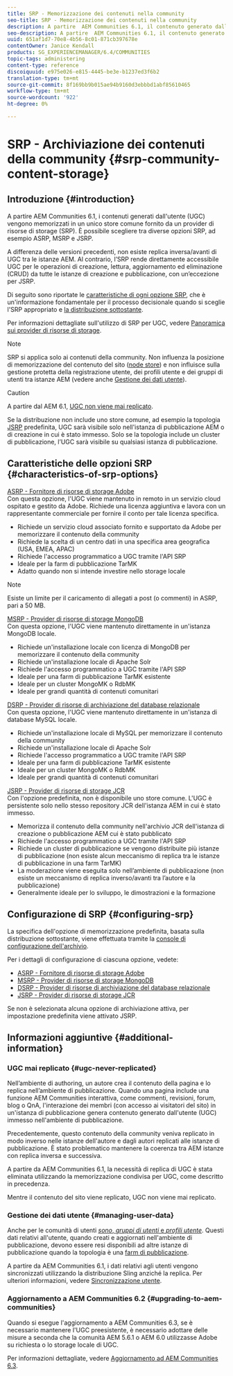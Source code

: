 ```yaml
---
title: SRP - Memorizzazione dei contenuti nella community
seo-title: SRP - Memorizzazione dei contenuti nella community
description: A partire  AEM Communities 6.1, il contenuto generato dall'utente (UGC) viene memorizzato in un unico store comune fornito da un provider di risorse di storage (SRP)
seo-description: A partire  AEM Communities 6.1, il contenuto generato dall'utente (UGC) viene memorizzato in un unico store comune fornito da un provider di risorse di storage (SRP)
uuid: 651af1d7-70e8-4b56-8c01-871cb397678e
contentOwner: Janice Kendall
products: SG_EXPERIENCEMANAGER/6.4/COMMUNITIES
topic-tags: administering
content-type: reference
discoiquuid: e975e026-e815-4445-be3e-b1237ed3f6b2
translation-type: tm+mt
source-git-commit: 8f169bb9b015ae94b9160d3ebbbd1abf85610465
workflow-type: tm+mt
source-wordcount: '922'
ht-degree: 0%

---
```



# SRP - Archiviazione dei contenuti della community {#srp-community-content-storage}

## Introduzione {#introduction}

A partire  AEM Communities 6.1, i contenuti generati dall&#39;utente (UGC) vengono memorizzati in un unico store comune fornito da un provider di risorse di storage (SRP). È possibile scegliere tra diverse opzioni SRP, ad esempio ASRP, MSRP e JSRP.

A differenza delle versioni precedenti, non esiste replica inversa/avanti di UGC tra le istanze AEM. Al contrario, l’SRP rende direttamente accessibile UGC per le operazioni di creazione, lettura, aggiornamento ed eliminazione (CRUD) da tutte le istanze di creazione e pubblicazione, con un’eccezione per JSRP.

Di seguito sono riportate le [caratteristiche di ogni opzione SRP](#characteristics-of-srp-options), che è un&#39;informazione fondamentale per il processo decisionale quando si sceglie l&#39;SRP appropriato e [la distribuzione sottostante](topologies.md).

Per informazioni dettagliate sull&#39;utilizzo di SRP per UGC, vedere [Panoramica sui provider di risorse di storage](srp.md).

>[!NOTE]
>
>SRP si applica solo ai contenuti della community. Non influenza la posizione di memorizzazione del contenuto del sito ([node store](../../help/sites-deploying/data-store-config.md)) e non influisce sulla gestione protetta della registrazione utente, dei profili utente e dei gruppi di utenti tra istanze AEM (vedere anche [Gestione dei dati utente](#managing-user-data)).

>[!CAUTION]
>
>A partire dal AEM 6.1, [UGC non viene mai replicato](#ugc-never-replicated).
>
>Se la distribuzione non include uno store comune, ad esempio la topologia [JSRP](topologies.md#jsrp) predefinita, UGC sarà visibile solo nell&#39;istanza di pubblicazione AEM o di creazione in cui è stato immesso. Solo se la topologia include un cluster di pubblicazione, l’UGC sarà visibile su qualsiasi istanza di pubblicazione.

## Caratteristiche delle opzioni SRP {#characteristics-of-srp-options}

[ASRP - Fornitore di risorse di storage  Adobe](asrp.md)\
Con questa opzione, l&#39;UGC viene mantenuto in remoto in un servizio cloud ospitato e gestito da  Adobe. Richiede una licenza aggiuntiva e lavora con un rappresentante commerciale per fornire il conto per tale licenza specifica.

* Richiede un servizio cloud associato fornito e supportato da  Adobe per memorizzare il contenuto della community
* Richiede la scelta di un centro dati in una specifica area geografica (USA, EMEA, APAC)
* Richiede l&#39;accesso programmatico a UGC tramite l&#39;API SRP
* Ideale per la farm di pubblicazione TarMK
* Adatto quando non si intende investire nello storage locale

>[!NOTE]
>
>Esiste un limite per il caricamento di allegati a post (o commenti) in ASRP, pari a 50 MB.

[MSRP - Provider di risorse di storage MongoDB](msrp.md)\
Con questa opzione, l&#39;UGC viene mantenuto direttamente in un&#39;istanza MongoDB locale.

* Richiede un&#39;installazione locale con licenza di MongoDB per memorizzare il contenuto della community
* Richiede un&#39;installazione locale di Apache Solr
* Richiede l&#39;accesso programmatico a UGC tramite l&#39;API SRP
* Ideale per una farm di pubblicazione TarMK esistente
* Ideale per un cluster MongoMK o RdbMK
* Ideale per grandi quantità di contenuti comunitari

[DSRP - Provider di risorse di archiviazione del database relazionale](dsrp.md)\
Con questa opzione, l&#39;UGC viene mantenuto direttamente in un&#39;istanza di database MySQL locale.

* Richiede un&#39;installazione locale di MySQL per memorizzare il contenuto della community
* Richiede un&#39;installazione locale di Apache Solr
* Richiede l&#39;accesso programmatico a UGC tramite l&#39;API SRP
* Ideale per una farm di pubblicazione TarMK esistente
* Ideale per un cluster MongoMK o RdbMK
* Ideale per grandi quantità di contenuti comunitari

[JSRP - Provider di risorse di storage JCR](jsrp.md)\
Con l&#39;opzione predefinita, non è disponibile uno store comune. L&#39;UGC è persistente solo nello stesso repository JCR dell&#39;istanza AEM in cui è stato immesso.

* Memorizza il contenuto della community nell&#39;archivio JCR dell&#39;istanza di creazione o pubblicazione AEM cui è stato pubblicato
* Richiede l&#39;accesso programmatico a UGC tramite l&#39;API SRP
* Richiede un cluster di pubblicazione se vengono distribuite più istanze di pubblicazione (non esiste alcun meccanismo di replica tra le istanze di pubblicazione in una farm TarMK)
* La moderazione viene eseguita solo nell’ambiente di pubblicazione (non esiste un meccanismo di replica inverso/avanti tra l’autore e la pubblicazione)
* Generalmente ideale per lo sviluppo, le dimostrazioni e la formazione

## Configurazione di SRP {#configuring-srp}

La specifica dell&#39;opzione di memorizzazione predefinita, basata sulla distribuzione sottostante, viene effettuata tramite la [console di configurazione dell&#39;archivio](srp-config.md).

Per i dettagli di configurazione di ciascuna opzione, vedete:

* [ASRP - Fornitore di risorse di storage  Adobe](asrp.md)
* [MSRP - Provider di risorse di storage MongoDB](msrp.md)
* [DSRP - Provider di risorse di archiviazione del database relazionale](dsrp.md)
* [JSRP - Provider di risorse di storage JCR](jsrp.md)

Se non è selezionata alcuna opzione di archiviazione attiva, per impostazione predefinita viene attivato JSRP.

## Informazioni aggiuntive {#additional-information}

### UGC mai replicato {#ugc-never-replicated}

Nell’ambiente di authoring, un autore crea il contenuto della pagina e lo replica nell’ambiente di pubblicazione. Quando una pagina include una funzione AEM Communities  interattiva, come commenti, revisioni, forum, blog o QnA, l&#39;interazione dei membri (con accesso ai visitatori del sito) in un&#39;istanza di pubblicazione genera contenuto generato dall&#39;utente (UGC) immesso nell&#39;ambiente di pubblicazione.

Precedentemente, questo contenuto della community veniva replicato in modo inverso nelle istanze dell&#39;autore e dagli autori replicati alle istanze di pubblicazione. È stato problematico mantenere la coerenza tra AEM istanze con replica inversa e successiva.

A partire da  AEM Communities 6.1, la necessità di replica di UGC è stata eliminata utilizzando la memorizzazione condivisa per UGC, come descritto in precedenza.

Mentre il contenuto del sito viene replicato, UGC non viene mai replicato.

### Gestione dei dati utente {#managing-user-data}

Anche per le comunità di utenti [*sono*, *gruppi di utenti* e *profili utente*](users.md). Questi dati relativi all&#39;utente, quando creati e aggiornati nell&#39;ambiente di pubblicazione, devono essere resi disponibili ad altre istanze di pubblicazione quando la topologia è una [farm di pubblicazione](../../help/sites-deploying/recommended-deploys.md#tarmk-farm).

A partire da  AEM Communities 6.1, i dati relativi agli utenti vengono sincronizzati utilizzando la distribuzione Sling anziché la replica. Per ulteriori informazioni, vedere [Sincronizzazione utente](sync.md).

### Aggiornamento a  AEM Communities 6.2 {#upgrading-to-aem-communities}

Quando si esegue l&#39;aggiornamento a  AEM Communities 6.3, se è necessario mantenere l&#39;UGC preesistente, è necessario adottare delle misure a seconda che la comunità AEM 5.6.1 o AEM 6.0 utilizzasse  Adobe su richiesta o lo storage locale di UGC.

Per informazioni dettagliate, vedere [Aggiornamento ad  AEM Communities 6.3](upgrade.md).
